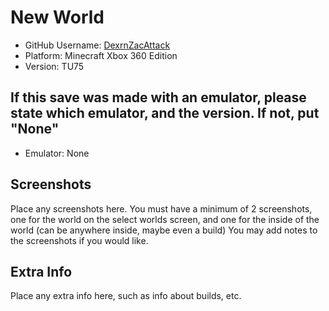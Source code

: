 # New World

- GitHub Username: [DexrnZacAttack](https://github.com/DexrnZacAttack)
- Platform: Minecraft Xbox 360 Edition
- Version: TU75
## If this save was made with an emulator, please state which emulator, and the version. If not, put "None"
- Emulator: None

## Screenshots

Place any screenshots here. You must have a minimum of 2 screenshots, one for the world on the select worlds screen, and one for the inside of the world (can be anywhere inside, maybe even a build) You may add notes to the screenshots if you would like.

## Extra Info

Place any extra info here, such as info about builds, etc.
